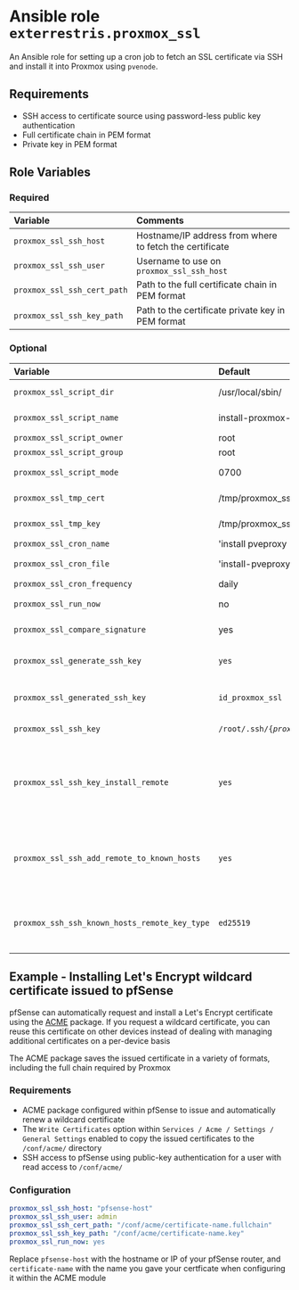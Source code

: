 # Ansible role `exterrestris.proxmox_ssl`

An Ansible role for setting up a cron job to fetch an SSL certificate via SSH and install it into Proxmox using `pvenode`.

## Requirements

- SSH access to certificate source using password-less public key authentication
- Full certificate chain in PEM format
- Private key in PEM format
## Role Variables

### Required

| Variable                    | Comments                                                |
| :---                        | :---                                                    |
| `proxmox_ssl_ssh_host`      | Hostname/IP address from where to fetch the certificate |
| `proxmox_ssl_ssh_user`      | Username to use on `proxmox_ssl_ssh_host`               |
| `proxmox_ssl_ssh_cert_path` | Path to the full certificate chain in PEM format        |
| `proxmox_ssl_ssh_key_path`  | Path to the certificate private key in PEM format       |

### Optional

| Variable                        | Default                        | Comments                          |
| :---                            | :---                           | :---                              |
| `proxmox_ssl_script_dir`        | /usr/local/sbin/               | Install script into directory     |
| `proxmox_ssl_script_name`       | install-proxmox-ssh-cert.sh    | File name for script              |
| `proxmox_ssl_script_owner`      | root                           | Owner for script                  |
| `proxmox_ssl_script_group`      | root                           | Group for script                  |
| `proxmox_ssl_script_mode`       | 0700                           | Mode/permissions for script       |
| `proxmox_ssl_tmp_cert`          | /tmp/proxmox_ssl_tmp_cert      | Temp file for certificate chain   |
| `proxmox_ssl_tmp_key`           | /tmp/proxmox_ssl_tmp_key       | Temp file for private key         |
| `proxmox_ssl_cron_name`         | 'install pveproxy certificate' | Name of cron job                  |
| `proxmox_ssl_cron_file`         | 'install-pveproxy-certificate' | Filename for cron job             |
| `proxmox_ssl_cron_frequency`    | daily                          | Cron frequency                    |
| `proxmox_ssl_run_now`           | no                             | Run script immediately            |
| `proxmox_ssl_compare_signature` | yes                            | Only install if signatures differ |
| `proxmox_ssl_generate_ssh_key` | `yes` | Generate an SSH key for script to use | 
| `proxmox_ssl_generated_ssh_key` | `id_proxmox_ssl` | Name of generated SSH key | 
| `proxmox_ssl_ssh_key` | `/root/.ssh/{`*`proxmox_ssl_generated_ssh_key`*`\|id_rsa}` | Path to SSH key for script to use |
| `proxmox_ssl_ssh_key_install_remote` | `yes` | Install specified SSH key on remote hosts. Requires remote hosts to be defined in inventory |
| `proxmox_ssl_ssh_add_remote_to_known_hosts` | `yes` | Add remote hosts to known_hosts. Requires remote hosts to be defined in inventory |
| `proxmox_ssh_ssh_known_hosts_remote_key_type` | `ed25519` | Key type to add to known_hosts. Acceptable values are `ed25519`, `ecdsa` and `rsa` |

## Example - Installing Let's Encrypt wildcard certificate issued to pfSense

pfSense can automatically request and install a Let's Encrypt certificate using the [ACME](https://docs.netgate.com/pfsense/en/latest/packages/acme/index.html) package. If you request a wildcard certificate, you can reuse this certificate on other devices instead of dealing with managing additional certificates on a per-device basis

The ACME package saves the issued certificate in a variety of formats, including the full chain required by Proxmox

### Requirements

- ACME package configured within pfSense to issue and automatically renew a wildcard certificate
- The `Write Certificates` option within `Services / Acme / Settings / General Settings` enabled to copy the issued certificates to the `/conf/acme/` directory
- SSH access to pfSense using public-key authentication for a user with read access to `/conf/acme/`

### Configuration

```Yaml
proxmox_ssl_ssh_host: "pfsense-host"
proxmox_ssl_ssh_user: admin
proxmox_ssl_ssh_cert_path: "/conf/acme/certificate-name.fullchain"
proxmox_ssl_ssh_key_path: "/conf/acme/certificate-name.key"
proxmox_ssl_run_now: yes
```

Replace `pfsense-host` with the hostname or IP of your pfSense router, and `certificate-name` with the name you gave your certficate when configuring it within the ACME module